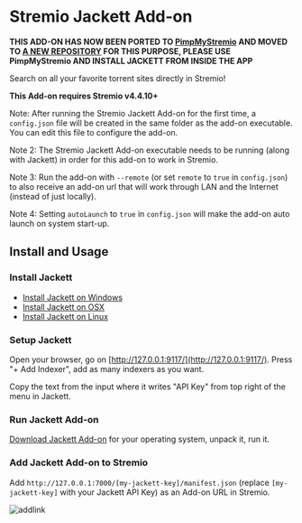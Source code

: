 # Stremio Jackett Add-on

**THIS ADD-ON HAS NOW BEEN PORTED TO [PimpMyStremio](https://www.reddit.com/r/StremioAddons/comments/bsgvjt/news_pimpmystremio_release_a_local_addon_manager/) AND MOVED TO [A NEW REPOSITORY](https://github.com/BoredLama/stremio-jackett-local) FOR THIS PURPOSE, PLEASE USE PimpMyStremio AND INSTALL JACKETT FROM INSIDE THE APP**

Search on all your favorite torrent sites directly in Stremio!

**This Add-on requires Stremio v4.4.10+**

Note: After running the Stremio Jackett Add-on for the first time, a `config.json` file will be created in the same folder as the add-on executable. You can edit this file to configure the add-on.

Note 2: The Stremio Jackett Add-on executable needs to be running (along with Jackett) in order for this add-on to work in Stremio.

Note 3: Run the add-on with `--remote` (or set `remote` to `true` in `config.json`) to also receive an add-on url that will work through LAN and the Internet (instead of just locally).

Note 4: Setting `autoLaunch` to `true` in `config.json` will make the add-on auto launch on system start-up.


## Install and Usage


### Install Jackett

- [Install Jackett on Windows](https://github.com/Jackett/Jackett#installation-on-windows)
- [Install Jackett on OSX](https://github.com/Jackett/Jackett#installation-on-macos)
- [Install Jackett on Linux](https://github.com/Jackett/Jackett#installation-on-linux)


### Setup Jackett

Open your browser, go on [http://127.0.0.1:9117/](http://127.0.0.1:9117/). Press "+ Add Indexer", add as many indexers as you want.

Copy the text from the input where it writes "API Key" from top right of the menu in Jackett.


### Run Jackett Add-on

[Download Jackett Add-on](https://github.com/BoredLama/stremio-jackett-addon/releases) for your operating system, unpack it, run it.


### Add Jackett Add-on to Stremio

Add `http://127.0.0.1:7000/[my-jackett-key]/manifest.json` (replace `[my-jackett-key]` with your Jackett API Key) as an Add-on URL in Stremio.

![addlink](https://user-images.githubusercontent.com/1777923/43146711-65a33ccc-8f6a-11e8-978e-4c69640e63e3.png)
